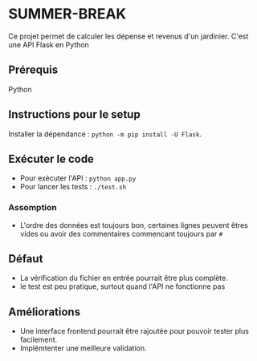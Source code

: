 # SUMMER-BREAK
Ce projet permet de calculer les dépense et revenus d'un jardinier. C'est une API Flask en Python

## Prérequis

Python


## Instructions pour le setup

Installer la dépendance : `python -m pip install -U Flask`.


## Exécuter le code

- Pour exécuter l'API : `python app.py`
- Pour lancer les tests : `./test.sh`

### Assomption 
- L'ordre des données est toujours bon, certaines lignes peuvent êtres vides ou avoir des commentaires commencant toujours par `#`


## Défaut

- La vérification du fichier en entrée pourrait être plus complète.
- le test est peu pratique, surtout quand l'API ne fonctionne pas


## Améliorations

- Une interface frontend pourrait être rajoutée pour pouvoir tester plus facilement.
- Implémtenter une meilleure validation.



